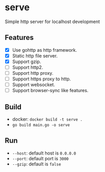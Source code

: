 # serve

Simple http server for localhost development

## Features
- [x] Use gohttp as http framework.
- [x] Static http file server.
- [x] Support gzip.
- [ ] Support http2.
- [ ] Support http proxy.
- [ ] Support https proxy to http.
- [ ] Support websocket.
- [ ] Support browser-sync like features.

## Build
* docker: `docker build -t serve .`
* `go build main.go -o serve`

## Run
* `--host`: default host is `0.0.0.0`
* `--port`: default port is `3000`
* `--gzip`: default is `false`

